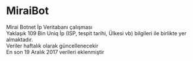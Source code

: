 # MiraiBot

Mirai Botnet İp Veritabanı çalışması</br> 
Yaklaşık 109 Bin Uniq İp (ISP, tespit tarihi, Ülkesi vb) bilgileri ile birlikte yer almaktadır. </br>
Veriler haftalık olarak güncellenecekir</br>
En son 19 Aralık 2017 verileri eklenmiştir 


